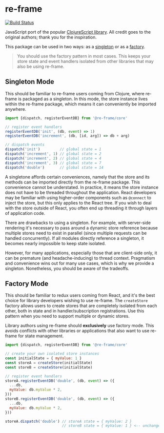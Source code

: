 # re-frame
[![Build Status](https://travis-ci.com/davezuko/re-frame.svg?branch=master)](https://travis-ci.com/davezuko/re-frame)

JavaScript port of the popular [ClojureScript library](https://github.com/Day8/re-frame). All credit goes to the original authors; thank you for the inspiration.

This package can be used in two ways: as a [singleton](#singleton-mode) or as a [factory](#factory-mode).

> You should use the factory pattern in most cases. This keeps your store state and event handlers isolated from other libraries that may also be using re-frame.

## Singleton Mode

This should be familiar to re-frame users coming from Clojure, where re-frame is packaged as a singleton. In this mode, the store instance lives within the re-frame package, which means it can conveniently be imported anywhere.

```js
import {dispatch, registerEventDB} from '@re-frame/core'

// register event handlers
registerEventDB('init', (db, event) => 1)
registerEventDB('increment', (db, [id, arg]) => db + arg)

// dispatch events
dispatch('init')         // global state = 1
dispatch('increment', 1) // global state = 2
dispatch('increment', 2) // global state = 4
dispatch('increment', 3) // global state = 7
dispatch('double')       // global state = 14
```

A singletone affords certain conveniences, namely that the store and its methods can be imported directly from the re-frame package. This convenience cannot be understated. In practice, it means the store instance does not have to be threaded throughout the application. React developers may be familiar with using higher-order components such as `@connect` to inject the store, but this only applies to the React tree. If you wish to deal with the store outside of React, you often end up threading it through layers of application code.

There are drawbacks to using a singleton. For example, with server-side rendering it's necessary to pass around a dynamic store reference because multiple stores need to exist in parallel (since multiple requests can be handled concurrently). If all modules directly reference a singleton, it becomes nearly impossible to keep state isolated.

However, for many applications, especially those that are client-side only, it can be premature (and headache-inducing) to thread context. Pragmatism and convenience wins out for many use cases, which is why we provide a singleton. Nonetheless, you should be aware of the tradeoffs.

## Factory Mode

This should be familiar to redux users coming from React, and it's the best choice for library developers wishing to use re-frame. The `createStore` factory allows users to create stores that are completely isolated from each other, both in state and in handler/subscription registrations. Use this pattern when you need to support multiple or dynamic stores.

Library authors using re-frame should **exclusively** use factory mode. This avoids conflicts with other libraries or applications that also want to use re-frame for state management.

```js
import {dispatch, registerEventDB} from '@re-frame/core'

// create your own isolated store instances
const initialState = { myValue: 1 }
const storeA = createStore(initialState)
const storeB = createStore(initialState)

// register event handlers
storeA.registerEventDB('double', (db, event) => ({
  ...db,
  myValue: db.myValue * 2,
}))
storeB.registerEventDB('double', (db, event) => ({
  ...db,
  myValue: db.myValue * 2,
}))

storeA.dispatch('double') // storeA state = { myValue: 2 }
                          // storeB state = { myValue: 1 } <-- unchanged
```
